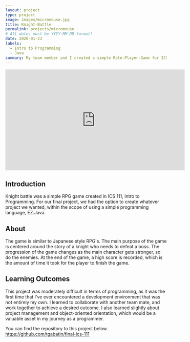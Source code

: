 ```yaml
---
layout: project
type: project
image: images/micromouse.jpg
title: Knight-Battle
permalink: projects/micromouse
# All dates must be YYYY-MM-DD format!
date: 2020-01-23
labels:
  - Intro to Programming
  - Java
summary: My team member and I created a simple Role-Player-Game for ICS 111, Intro to Programming. 
---
```


<iframe width="560" height="315" src="https://www.youtube.com/embed/C-bpv4Kh5Bo" frameborder="0" allow="accelerometer; autoplay; encrypted-media; gyroscope; picture-in-picture" allowfullscreen></iframe>



## Introduction
Knight battle was a simple RPG game created in ICS 111, Intro to Programming. For our final project, we had the option to create whatever project we wanted, within the scope of using a simple programming language, EZ.Java.

## About
The game is similar to Japanese style RPG's. The main purpose of the game is centered around the story of a knight who needs to defeat a boss. The progression of the game changes as the main character gets stronger, so do the enemies. At the end of the game, a high score is recorded, which is the amount of time it took for the player to finish the game. 

## Learning Outcomes
This project was moderately difficult in terms of programming, as it was the first time that I've ever encountered a development environment that was not entirely my own. I learned to collaborate with another team mate, and work together to achieve a desired outcome. I also learned slightly about project management and object-oriented orientation, which would be a valuable asset in my journey as a programmer. 

You can find the repository to this project below. 
https://github.com/tgabatin/final-ics-111
